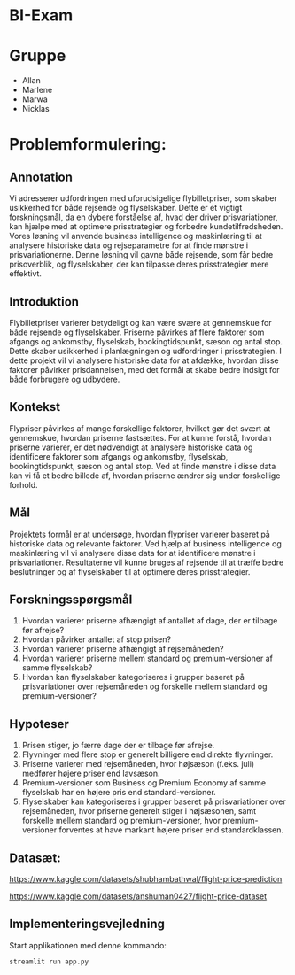 # BI-Exam

# Gruppe

- Allan
- Marlene
- Marwa
- Nicklas

# Problemformulering:

## Annotation
Vi adresserer udfordringen med uforudsigelige flybilletpriser, som skaber usikkerhed for både rejsende og flyselskaber. 
Dette er et vigtigt forskningsmål, da en dybere forståelse af, hvad der driver prisvariationer, kan hjælpe med at optimere prisstrategier og forbedre kundetilfredsheden. 
Vores løsning vil anvende business intelligence og maskinlæring til at analysere historiske data og rejseparametre for at finde mønstre i prisvariationerne.
Denne løsning vil gavne både rejsende, som får bedre prisoverblik, og flyselskaber, der kan tilpasse deres prisstrategier mere effektivt.

## Introduktion
Flybilletpriser varierer betydeligt og kan være svære at gennemskue for både rejsende og flyselskaber. 
Priserne påvirkes af flere faktorer som afgangs og ankomstby, flyselskab, bookingtidspunkt, sæson og antal stop. Dette skaber usikkerhed i planlægningen og udfordringer i prisstrategien. 
I dette projekt vil vi analysere historiske data for at afdække, hvordan disse faktorer påvirker prisdannelsen, med det formål at skabe bedre indsigt for både forbrugere og udbydere.

## Kontekst
Flypriser påvirkes af mange forskellige faktorer, hvilket gør det svært at gennemskue, hvordan priserne fastsættes. 
For at kunne forstå, hvordan priserne varierer, er det nødvendigt at analysere historiske data og identificere faktorer som afgangs og ankomstby, flyselskab, bookingtidspunkt, sæson og antal stop. 
Ved at finde mønstre i disse data kan vi få et bedre billede af, hvordan priserne ændrer sig under forskellige forhold.

## Mål
Projektets formål er at undersøge, hvordan flypriser varierer baseret på historiske data og relevante faktorer. 
Ved hjælp af business intelligence og maskinlæring vil vi analysere disse data for at identificere mønstre i prisvariationer. 
Resultaterne vil kunne bruges af rejsende til at træffe bedre beslutninger og af flyselskaber til at optimere deres prisstrategier.

## Forskningsspørgsmål

1. Hvordan varierer priserne afhængigt af antallet af dage, der er tilbage før afrejse?
2. Hvordan påvirker antallet af stop prisen?
3. Hvordan varierer priserne afhængigt af rejsemåneden?
4. Hvordan varierer priserne mellem standard og premium-versioner af samme flyselskab?
5. Hvordan kan flyselskaber kategoriseres i grupper baseret på prisvariationer over rejsemåneden og forskelle mellem standard og premium-versioner?

## Hypoteser
1. Prisen stiger, jo færre dage der er tilbage før afrejse.
2. Flyvninger med flere stop er generelt billigere end direkte flyvninger.
3. Priserne varierer med rejsemåneden, hvor højsæson (f.eks. juli) medfører højere priser end lavsæson.
4. Premium-versioner som Business og Premium Economy af samme flyselskab har en højere pris end standard-versioner.
5. Flyselskaber kan kategoriseres i grupper baseret på prisvariationer over rejsemåneden, hvor priserne generelt stiger i højsæsonen, samt forskelle mellem standard og premium-versioner, hvor premium-versioner forventes at have markant højere priser end standardklassen.
   
## Datasæt:

https://www.kaggle.com/datasets/shubhambathwal/flight-price-prediction

https://www.kaggle.com/datasets/anshuman0427/flight-price-dataset

## Implementeringsvejledning

Start applikationen med denne kommando:

```bash
streamlit run app.py
```
